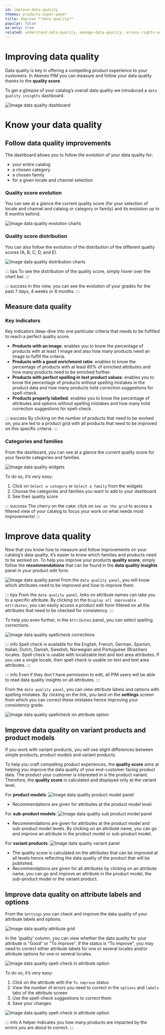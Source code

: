 ```yaml
---
id: improve-data-quality
themes: products-super-power
title: Improve **data quality**
popular: false
ee-only: true
related: understand-data-quality, manage-data-quality, access-rights-on-data-quality
---
```


# Improving data quality
Data quality is key in offering a compelling product experience to your customers.
In Akeneo PIM you can measure and follow your data quality thanks to the **quality score**.

To get a glimpse of your catalog’s overall data quality we introduced a `data quality insights` dashboard.


![Image data quality dashboard](../img/data-quality-dashboard.png)


# Know your data quality

## Follow data quality improvements
The dashboard allows you to follow the evolution of your data quality for:
- your entire catalog
- a chosen category
- a chosen family
- for a given locale and channel selection

### Quality score evolution
You can see at a glance the current quality score (for your selection of locale and channel and catalog or category or family) and its evolution up to 6 months behind.

![Image data quality evolution charts](../img/data-quality-evolution-chart.png)

### Quality score distribution
You can also follow the evolution of the distribution of the different quality scores (A, B, C, D, and E).

![Image data quality distribution charts](../img/data-quality-distribution-chart.png)


::: tips
To see the distribution of the quality score, simply hover over the chart bar.
:::

::: success
In this view, you can see the evolution of your grades for the past 7 days, 4 weeks or 6 months.
:::

## Measure data quality

### Key indicators
Key indicators deep-dive into one particular criteria that needs to be fulfilled to reach a perfect quality score.

- **Products with an image**: enables you to know the percentage of products with at least 1 image and also how many products need an image to fulfill the criteria.
- **Products with a good enrichment ratio**: enables to know the percentage of products with at least 80% of enriched attributes and how many products need to be enriched further.
- **Products with perfect spelling in text product values**: enables you to know the percentage of products without spelling mistakes in the product data and how many products hold correction suggestions for spell-check.
- **Products properly labelled**: enables you to know the percentage of attributes and options without spelling mistakes and how many hold correction suggestions for spell-check.

::: success
By clicking on the number of products that need to be worked on, you are led to a product grid with all products that need to be improved on this specific criteria.
:::

### Categories and families

From the dashboard, you can see at a glance the current quality score for your favorite categories and families.

![Image data quality widgets](../img/data-quality-widgets.png)

To do so, it’s very easy:
1. Click on `Select a category` or `Select a family` from the widgets
2. Choose the categories and families you want to add to your dashboard
3. See their quality score

::: success
The cherry on the cake: click on `See on the grid` to access a filtered view of your catalog to focus your work on what needs most improvements!
:::


# Improve data quality
Now that you know how to measure and follow improvements on your catalog’s data quality, it’s easier to know which families and products need to be worked on.
To help you improve your products **quality score**, simply follow the **recommendations** that can be found in the **data quality insights** panel in your product edit form.

![Image data quality panel](../img/data-quality-panel.png)
From the `data quality panel`, you will know which attributes need to be improved and how to improve them.

::: tips
From the `data quality panel`, links on attribute names can take you to a specific attribute. By clicking on the `Display all improvable attributes`, you can easily access a product edit form filtered on all the attributes that need to be checked for consistency.
:::

To help you even further, in the `Attributes` panel, you can select spelling corrections.

![Image data quality spellcheck corrections](../img/data-quality-spelling.png)

::: info
Spell check is available for the English, French, German, Spanish, Italian, Dutch, Danish, Swedish, Norwegian and Portuguese (Brazilian) locales.
Spell check is usable with localizable text and text area attributes.
If you use a single locale, then spell check is usable on text and text area attributes.
:::

::: info
Even if they don't have permission to edit, all PIM users will be able to read data quality insights on all attributes.
:::

From the `data quality panel`, you can view attribute labels and options with spelling mistakes. By clicking on the link, you land on the **settings** screen from which you can correct these mistakes hence improving your consistency grade.

![Image data quality spellcheck on attribute option](../img/data-quality-spelling-option.png)


## Improve data quality on variant products and product models

If you work with variant products, you will see slight differences between simple products, product models and variant products.

To help you craft compelling product experiences, the **quality score** aims at helping you improve the data quality of your end-customer facing product data. The product your customer is interested in is the product variant. Therefore, the **quality score** is calculated and displayed only at the variant level.

For **product models**:
![Image data quality product model panel](../img/data-quality-model-panel.png)
- Recommendations are given for attributes at the product model level.

For **sub-product models**:
![Image data quality sub product model panel](../img/data-quality-sub-model-panel.png)
- Recommendations are given for attributes at the product model and sub-product model levels. By clicking on an attribute name, you can go and improve an attribute in the product model or sub-product model.

For **variant products**:
![Image data quality variant panel](../img/data-quality-variant-panel.png)
- The quality score is calculated on the attributes that can be improved at all levels hence reflecting the data quality of the product that will be published.
- Recommendations are given for all attributes by clicking on an attribute name, you can go and improve an attribute in the product model, the sub-product model or the variant product.

## Improve data quality on attribute labels and options

From the `Settings` you can check and improve the data quality of your attribute labels and options.

![Image data quality attribute grid](../img/data-quality-attribute-grid.png)

In the 'quality' column, you can view whether the data quality for your attribute is "Good" or "To improve".
If the status is "To improve", you may need to correct either attribute labels for one or several locales and/or attribute options for one or several locales.

![Image data quality spell-check in attribute option](../img/data-quality-spelling-option.png)

To do so, it’s very easy:
1. Click on the attribute with the `To improve` status
2. View the number of errors you need to correct in the `options` and `labels` tabs of the attribute screen
3. Use the spell-check suggestions to correct them
4. Save your changes

![Image data quality spell-check in attribute option](../img/data-quality-attribute-helper.png)

::: info
A helper indicates you how many products are impacted by the errors you are about to correct.
:::
